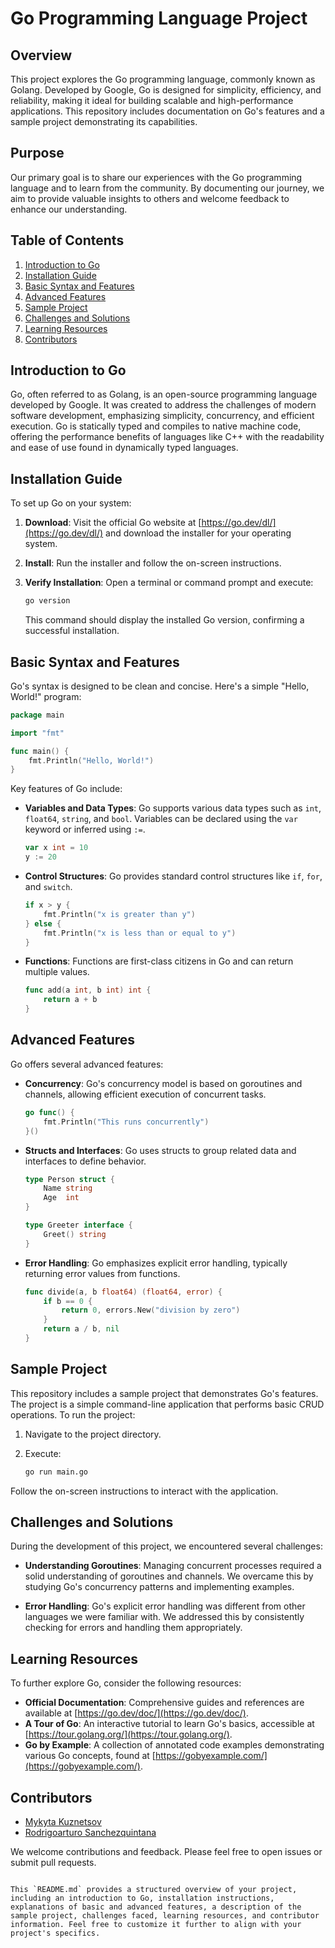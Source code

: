 
# Go Programming Language Project

## Overview

This project explores the Go programming language, commonly known as Golang. Developed by Google, Go is designed for simplicity, efficiency, and reliability, making it ideal for building scalable and high-performance applications. This repository includes documentation on Go's features and a sample project demonstrating its capabilities.

## Purpose 

Our primary goal is to share our experiences with the Go programming language and to learn from the community. By documenting our journey, we aim to provide valuable insights to others and welcome feedback to enhance our understanding.

## Table of Contents

1. [Introduction to Go](#introduction-to-go)
2. [Installation Guide](#installation-guide)
3. [Basic Syntax and Features](#basic-syntax-and-features)
4. [Advanced Features](#advanced-features)
5. [Sample Project](#sample-project)
6. [Challenges and Solutions](#challenges-and-solutions)
7. [Learning Resources](#learning-resources)
8. [Contributors](#contributors)

## Introduction to Go

Go, often referred to as Golang, is an open-source programming language developed by Google. It was created to address the challenges of modern software development, emphasizing simplicity, concurrency, and efficient execution. Go is statically typed and compiles to native machine code, offering the performance benefits of languages like C++ with the readability and ease of use found in dynamically typed languages.

## Installation Guide

To set up Go on your system:

1. **Download**: Visit the official Go website at [https://go.dev/dl/](https://go.dev/dl/) and download the installer for your operating system.
2. **Install**: Run the installer and follow the on-screen instructions.
3. **Verify Installation**: Open a terminal or command prompt and execute:

   ```bash
   go version
   ```

   This command should display the installed Go version, confirming a successful installation.

## Basic Syntax and Features

Go's syntax is designed to be clean and concise. Here's a simple "Hello, World!" program:

```go
package main

import "fmt"

func main() {
    fmt.Println("Hello, World!")
}
```

Key features of Go include:

- **Variables and Data Types**: Go supports various data types such as `int`, `float64`, `string`, and `bool`. Variables can be declared using the `var` keyword or inferred using `:=`.

  ```go
  var x int = 10
  y := 20
  ```

- **Control Structures**: Go provides standard control structures like `if`, `for`, and `switch`.

  ```go
  if x > y {
      fmt.Println("x is greater than y")
  } else {
      fmt.Println("x is less than or equal to y")
  }
  ```

- **Functions**: Functions are first-class citizens in Go and can return multiple values.

  ```go
  func add(a int, b int) int {
      return a + b
  }
  ```

## Advanced Features

Go offers several advanced features:

- **Concurrency**: Go's concurrency model is based on goroutines and channels, allowing efficient execution of concurrent tasks.

  ```go
  go func() {
      fmt.Println("This runs concurrently")
  }()
  ```

- **Structs and Interfaces**: Go uses structs to group related data and interfaces to define behavior.

  ```go
  type Person struct {
      Name string
      Age  int
  }

  type Greeter interface {
      Greet() string
  }
  ```

- **Error Handling**: Go emphasizes explicit error handling, typically returning error values from functions.

  ```go
  func divide(a, b float64) (float64, error) {
      if b == 0 {
          return 0, errors.New("division by zero")
      }
      return a / b, nil
  }
  ```

## Sample Project

This repository includes a sample project that demonstrates Go's features. The project is a simple command-line application that performs basic CRUD operations. To run the project:

1. Navigate to the project directory.
2. Execute:

   ```bash
   go run main.go
   ```

Follow the on-screen instructions to interact with the application.

## Challenges and Solutions

During the development of this project, we encountered several challenges:

- **Understanding Goroutines**: Managing concurrent processes required a solid understanding of goroutines and channels. We overcame this by studying Go's concurrency patterns and implementing examples.

- **Error Handling**: Go's explicit error handling was different from other languages we were familiar with. We addressed this by consistently checking for errors and handling them appropriately.

## Learning Resources

To further explore Go, consider the following resources:

- **Official Documentation**: Comprehensive guides and references are available at [https://go.dev/doc/](https://go.dev/doc/).
- **A Tour of Go**: An interactive tutorial to learn Go's basics, accessible at [https://tour.golang.org/](https://tour.golang.org/).
- **Go by Example**: A collection of annotated code examples demonstrating various Go concepts, found at [https://gobyexample.com/](https://gobyexample.com/).

## Contributors

- [Mykyta Kuznetsov](https://github.com/https://github.com/kuznetsovhelloworld)
- [Rodrigoarturo Sanchezquintana](https://github.com/rodrigosanchezq)

We welcome contributions and feedback. Please feel free to open issues or submit pull requests.
```

This `README.md` provides a structured overview of your project, including an introduction to Go, installation instructions, explanations of basic and advanced features, a description of the sample project, challenges faced, learning resources, and contributor information. Feel free to customize it further to align with your project's specifics. 

